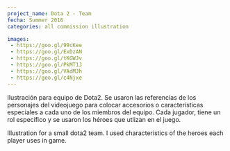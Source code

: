 ```yaml
---
project_name: Dota 2 - Team
fecha: Summer 2016
categories: all commission illustration

images:
 - https://goo.gl/99cKee
 - https://goo.gl/ExDzAN
 - https://goo.gl/tKGWJv
 - https://goo.gl/PkMT1J
 - https://goo.gl/VAdMJh
 - https://goo.gl/c4Njxe
---
```

Ilustración para equipo de Dota2. Se usaron las referencias de los personajes del videojuego para colocar accesorios o características especiales a cada uno de los miembros del equipo. Cada jugador, tiene un rol específico y se usaron los héroes que utlizan en el juego.


Illustration for a small dota2 team. I used characteristics of the heroes each player uses in game.
